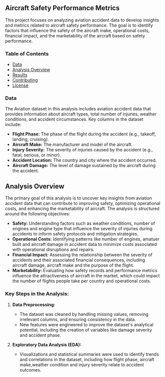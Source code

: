 ## Aircraft Safety Performance Metrics
This project focuses on analyzing aviation accident data to develop insights and metrics related to aircraft safety performance. The goal is to identify factors that influence the safety of the aircraft make, operational costs, financial impact, and the marketability of the aircraft based on safety performance.

### Table of Contents
- [Data](#data)
- [Analysis Overview](#analysis-overview)
- [Results](#results)
- [Contributing](#contributing)
- [License](#license)

### Data
The Aviation dataset in this analysis includes aviation accident data that provides information about aircraft types, total number of injuries, weather conditions, and accident circumstances. Key columns in the dataset include:
- **Flight Phase:** The phase of the flight during the accident (e.g., takeoff, landing, cruising).
- **Aircraft Make:** The manufacturer and model of the aircraft.
- **Injury Severity:** The severity of injuries caused by the accident (e.g., fatal, serious, or minor).
- **Accident Location:** The country and city where the accident occurred.
- **Aircraft Damage:** The level of damage sustained by the aircraft during the accident.

## Analysis Overview
The primary goal of this analysis is to uncover key insights from aviation accident data that can contribute to improving safety, optimizing operational costs, and enhancing the marketability of aircraft. The analysis is structured around the following objectives:
- **Safety:** Understanding factors such as  weather conditions, number of engines  and engine type  that influence the severity of injuries during accidents to inform safety protocols and mitigation strategies.
- **Operational Costs:** Identifying patterns like number of engines, amatuer built and aircraft damage in accident data to minimize costs associated with operational disruptions and repairs.
- **Financial Impact:** Assessing the relationship between the severity of accidents and their associated financial consequences, including aircraft damage, aircraft make and the purpose of the flight.
- **Marketability:** Evaluating how safety records and performance metrics influence the attractiveness of aircraft in the market, which could impact the number of flights people take per country and operational costs.

### Key Steps in the Analysis:
1. **Data Preprocessing:**
   - The dataset was cleaned by handling missing values, removing irrelevant columns, and ensuring consistency in the data.
   - New features were engineered to improve the dataset's analytical potential, including the creation of variables like damage severity and accident phase.

2. **Exploratory Data Analysis (EDA):**
   - Visualizations and statistical summaries were used to identify trends and correlations in the dataset, including how flight phase, aircraft make,weather condition and injury severity relate to accident outcomes.




